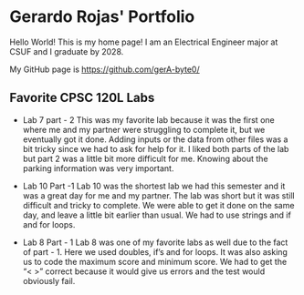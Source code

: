 
# Gerardo Rojas' Portfolio

Hello World! This is my home page! I am an Electrical Engineer major at CSUF and I graduate by 2028.

My GitHub page is https://github.com/gerA-byte0/

## Favorite CPSC 120L Labs

* Lab 7 part - 2 
    This was my favorite lab because it was the first one where me and my partner were struggling to complete it, but we eventually got it done. Adding inputs or the data from other files was a bit tricky since we had to ask for help for it. I liked both parts of the lab but part 2 was a little bit more difficult for me. Knowing about the parking information was very important.

* Lab 10 Part -1 
    Lab 10 was the shortest lab we had this semester and it was a great day for me and my partner. The lab was short but it was still difficult and tricky to complete. We were able to get it done on the same day, and leave a little bit earlier than usual. We had to use strings and if and for loops.

* Lab 8 Part - 1 
   Lab 8 was one of my favorite labs as well due to the fact of part - 1. Here we used doubles, if’s and for loops. It was also asking us to code the maximum score and minimum score. We had to get the “< >” correct because it would give us errors and the test would obviously fail.
